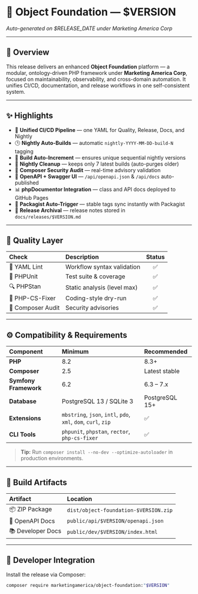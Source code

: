 # 🧠 Object Foundation — $VERSION

_Auto-generated on $RELEASE_DATE under Marketing America Corp_

---

## 🚀 Overview

This release delivers an enhanced **Object Foundation** platform — a modular, ontology-driven PHP framework
under **Marketing America Corp**, focused on maintainability, observability, and cross-domain automation.
It unifies CI/CD, documentation, and release workflows in one self-consistent system.

---

## ✨ Highlights

- 🧩 **Unified CI/CD Pipeline** — one YAML for Quality, Release, Docs, and Nightly
- 🕒 **Nightly Auto-Builds** — automatic `nightly-YYYY-MM-DD-build-N` tagging
- 🧮 **Build Auto-Increment** — ensures unique sequential nightly versions
- 🧹 **Nightly Cleanup** — keeps only 7 latest builds (auto-purges older)
- 🔐 **Composer Security Audit** — real-time advisory validation
- 🧠 **OpenAPI + Swagger UI** — `/api/openapi.json` & `/api/docs` auto-published
- 📊 **phpDocumentor Integration** — class and API docs deployed to GitHub Pages
- 🔄 **Packagist Auto-Trigger** — stable tags sync instantly with Packagist
- 🧱 **Release Archival** — release notes stored in `docs/releases/$VERSION.md`

---

## 🧪 Quality Layer


| Check             | Description                 | Status |
| :---------------- | :-------------------------- | :----: |
| 🧾 YAML Lint      | Workflow syntax validation  |   ✅   |
| 🧪 PHPUnit        | Test suite & coverage       |   ✅   |
| 🔍 PHPStan        | Static analysis (level max) |   ✅   |
| 🎨 PHP-CS-Fixer   | Coding-style dry-run        |   ✅   |
| 🔐 Composer Audit | Security advisories         |   ✅   |

---

## ⚙️ Compatibility & Requirements


| Component             | Minimum                                                        | Recommended    |
| :-------------------- | :------------------------------------------------------------- | :------------- |
| **PHP**               | 8.2                                                            | 8.3+           |
| **Composer**          | 2.5                                                            | Latest stable  |
| **Symfony Framework** | 6.2                                                            | 6.3 – 7.x     |
| **Database**          | PostgreSQL 13 / SQLite 3                                       | PostgreSQL 15+ |
| **Extensions**        | `mbstring`, `json`, `intl`, `pdo`, `xml`, `dom`, `curl`, `zip` | ✅             |
| **CLI Tools**         | `phpunit`, `phpstan`, `rector`, `php-cs-fixer`                 | ✅             |

> **Tip:** Run `composer install --no-dev --optimize-autoloader` in production environments.

---

## 🧰 Build Artifacts


| Artifact          | Location                              |
| :---------------- | :------------------------------------ |
| 📦 ZIP Package    | `dist/object-foundation-$VERSION.zip` |
| 📘 OpenAPI Docs   | `public/api/$VERSION/openapi.json`    |
| 📚 Developer Docs | `public/dev/$VERSION/index.html`      |

---

## 🔧 Developer Integration

Install the release via Composer:

```bash
composer require marketingamerica/object-foundation:"$VERSION"
```
